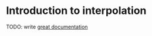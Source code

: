 # Introduction to interpolation

TODO: write [great documentation](http://jacobian.org/writing/great-documentation/what-to-write/)
